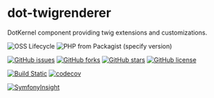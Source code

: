 # dot-twigrenderer

DotKernel component providing twig extensions and customizations.

![OSS Lifecycle](https://img.shields.io/osslifecycle/dotkernel/dot-twigrenderer)
![PHP from Packagist (specify version)](https://img.shields.io/packagist/php-v/dotkernel/dot-twigrenderer/3.4.1)

[![GitHub issues](https://img.shields.io/github/issues/dotkernel/dot-twigrenderer)](https://github.com/dotkernel/dot-twigrenderer/issues)
[![GitHub forks](https://img.shields.io/github/forks/dotkernel/dot-twigrenderer)](https://github.com/dotkernel/dot-twigrenderer/network)
[![GitHub stars](https://img.shields.io/github/stars/dotkernel/dot-twigrenderer)](https://github.com/dotkernel/dot-twigrenderer/stargazers)
[![GitHub license](https://img.shields.io/github/license/dotkernel/dot-twigrenderer)](https://github.com/dotkernel/dot-twigrenderer/blob/3.0/LICENSE.md)

[![Build Static](https://github.com/dotkernel/dot-twigrenderer/actions/workflows/static-analysis.yml/badge.svg?branch=3.0)](https://github.com/dotkernel/dot-twigrenderer/actions/workflows/static-analysis.yml)
[![codecov](https://codecov.io/gh/dotkernel/dot-twigrenderer/graph/badge.svg?token=M2WTS4DCKX)](https://codecov.io/gh/dotkernel/dot-twigrenderer)

[![SymfonyInsight](https://insight.symfony.com/projects/b9a7d75d-d00a-44a9-b1c0-aea8670681cc/big.svg)](https://insight.symfony.com/projects/b9a7d75d-d00a-44a9-b1c0-aea8670681cc)

